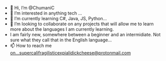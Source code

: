 - 👋 Hi, I’m @ChumaniC
- 👀 I’m interested in anything tech ...
- 🌱 I’m currently learning C#, Java, JS, Python...
- 💞️ I’m looking to collaborate on any projects that will allow me to learn more about the languages I am currently learning. 
- I am fairly new, somewhere between a beginner and an intermidiate. Not sure what they call that in the English language...
- 📫 How to reach me on...supercalifragilisticexpialidickcheese@protonmail.com


